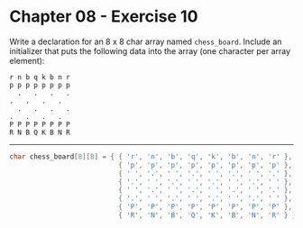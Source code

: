 # Chapter 08 - Exercise 10

Write a declaration for an 8 x 8 char array named `chess_board`.  Include an
initializer that puts the following data into the array (one character per array
element):

```
r n b q k b n r
p p p p p p p p
  .   .   .   .
.   .   .   .
  .   .   .   .
.   .   .   .
P P P P P P P P
R N B Q K B N R
```


---

```C
char chess_board[8][8] = { { 'r', 'n', 'b', 'q', 'k', 'b', 'n', 'r' }, 
                           { 'p', 'p', 'p', 'p', 'p', 'p', 'p', 'p' }, 
                           { ' ', '.', ' ', '.', ' ', '.', ' ', '.' }, 
                           { '.', ' ', '.', ' ', '.', ' ', '.', ' ' }, 
                           { ' ', '.', ' ', '.', ' ', '.', ' ', '.' }, 
                           { '.', ' ', '.', ' ', '.', ' ', '.', ' ' }, 
                           { 'P', 'P', 'P', 'P', 'P', 'P', 'P', 'P' }, 
                           { 'R', 'N', 'B', 'Q', 'K', 'B', 'N', 'R' } };
```
